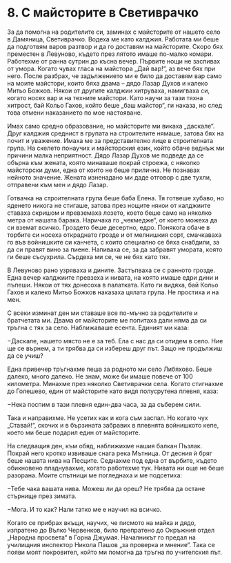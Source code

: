 # 8. С майсторите в Светиврачко

За да помогна на родителите си, заминах с майсторите от нашето село в Дамяница,
Светиврачко. Водеха ме като калджия. Работата ми беше да подготвям варов разтвор
и да го доставям на майсторите. Скоро бях преместен в Левуново, където през
лятото имаше по-малко комари. Работехме от ранна сутрин до късна вечер. Първите
нощи не заспивах от умора. Когато чувах гласа на майстора „Дай вар!“, аз вече
бях при него. После разбрах, че задължението ми е било да доставям вар само на
моите майстори, които бяха двама – дядо Лазар Духов и калеко Митьо Божков. Някои
от другите калджии хитруваха, намигваха си, когато носех вар и на техните
майстори. Като научи за тази тяхна хитрост, бай Кольо Гахов, който беше „баш
майстор“, ги наказа, но след това отмени наказанието по мое настояване.

Имах само средно образование, но майсторите ми викаха „даскале“. Друг калджия
среднист в групата на строителите нямаше, затова бях на почит и уважение. Имаха
ме за представително лице в строителната група. На скелето понаучих и
майсторския език, който обаче веднъж ми причини малка неприятност. Дядо Лазар
Духов ме подведе да се обърна към жената, която минаваше покрай строежа, с
няколко майсторски думи, една от които не беше прилична. Не познавах нейното
значение. Жената изненадано ми даде отговор с две тухли, отправени към мен и
дядо Лазар.

Готвачка на строителната група беше баба Елена. Тя готвеше хубаво, но яденето
никога не стигаше, затова през нощите някои от калджиите ставаха скришом и
превземаха лозето, което беше само на няколко метра от нашата барака. Наричаха
го „чекмедже“, от което можеха да си вземат всичко. Гроздето беше десертно,
едро. Понякога обаче в торбите си носеха откраднато грозде и от мелнишкия сорт,
смачкаваха го във войнишките си канчета, с които специално се бяха снабдили, за
да си правят вино за пиене. Напиваха се, за да забравят умората, която ги беше
съсухрила. Сърдеха ми се, че не бях като тях.

В Левуново рано узряваха и дините. Застъпваха се с ранното грозде. Една вечер
калджиите превзеха и нивата, на която имаше едри дини и пъпеши. Някои от тях
донесоха в палатката. Като ги видяха, бай Кольо Гахов и калеко Митьо Божков
наказаха цялата група. Не простиха и на мен.

С всеки изминат ден ми ставаше все по-мъчно за родителите и братчетата ми. Двама
от майсторите ме попитаха дали няма да си тръгна с тях за село. Наближаваше
есента. Единият ми каза:

&minus;Даскале, нашето място не е за теб. Ела с нас да си отидем в село. Ние ще се
    върнем, а ти трябва да си избереш друг път. Защо не продължиш да се учиш?

Една привечер тръгнахме пеша за родното ми село Либяхово. Беше далеко, много
далеко. Не знам, може би имаше повече от 100 километра. Минахме през няколко
Светиврачки села. Когато стигнахме до Голешево, един от майсторите като видя
полусрутена плевня, каза:

&minus;Нека поспим в тази плевня един-два часа, за да съберем сили.

Така и направихме. Не усетих как и кога съм заспал. Но когато чух „Ставай!“,
скочих и в бързината забравих в плевнята войнишкото кепе, което ми беше подарил
един от майсторите.

На следващия ден, към обяд, наближихме нашия балкан Пъзлак. Покрай него кротко
извиваше снага река Мътница. От десния ѝ бряг беше нашата нива на Песците.
Седнахме под една от върбите, където обикновено пладнувахме, когато работехме
тук. Нивата ни още не беше разорана. Моите спътници ме погледнаха и ме
подсетиха:

&minus;Тебе чака вашата нива. Можеш ли да ореш? Не трябва да остане стърнище през
    зимата.

&minus;Мога. И то как? Нали татко ме е научил на всичко.

Когато се прибрах вкъщи, научих, че писмото на майка и дядо, изпратено до Вълко
Червенков, било препратено до Окръжния отдел „Народна просвета“ в Горна Джумая.
Началникът го предал на училищния инспектор Никола Пашов „за проверка и мнение“.
Така се появи моят покровител, който ми помогна да тръгна по учителския път.


